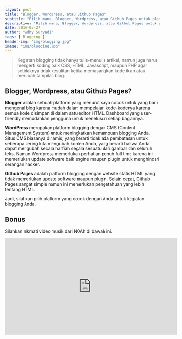 ```yaml
---
layout: post
title: "Blogger, Wordpress, atau Github Pages"
subtitle: "Pilih mana, Blogger, Wordpress, atau Github Pages untuk platform blogging?"
description: "Pilih mana, Blogger, Wordpress, atau Github Pages untuk platform blogging Anda?"
date: 2016-05-27
author: "Adhy Suryadi"
tags: [ Blogging ]
header-img: "img/blogging.jpg"
image: "img/blogging.jpg"
---
```


> Kegiatan blogging tidak hanya tulis-menulis artikel, namun juga harus mengerti koding baik CSS, HTML, Javascript, maupun PHP agar setidaknya tidak kesulitan ketika memasangkan kode iklan atau merubah tampilan blog.

## Blogger, Wordpress, atau Github Pages?

**Blogger** adalah sebuah platform yang menurut saya cocok untuk yang baru mengenal blog karena mudah dalam mempelajari kode-kodenya karena semua kode disimpan di dalam satu editor HTML. Dashboard yang user-friendly memudahkan pengguna untuk menelusuri setiap bagiannya.

**WordPress** merupakan platform blogging dengan CMS (Content Management System) untuk meningkatkan kemampuan blogging Anda. Situs CMS biasanya dinamis, yang berarti tidak ada pembatasan untuk seberapa sering kita mengubah konten Anda, yang berarti bahwa Anda dapat mengubah secara harfiah segala sesuatu dari gambar dan seluruh teks. Namun Wordpress memerlukan perhatian penuh full time karena ini memerlukan update software baik engine maupun plugin untuk menghindari serangan hacker.

**Github Pages** adalah platform blogging dengan website statis HTML yang tidak memerlukan update software maupun plugin. Selain cepat, Github Pages sangat simple namun ini memerlukan pengetahuan yang lebih tentang HTML.

Jadi, silahkan pilih platform yang cocok dengan Anda untuk kegiatan blogging Anda.

## Bonus

Silahkan nikmati video musik dari NOAh di bawah ini.

<iframe width="560" height="315" src="https://www.youtube.com/embed/hlxF0LefCtE" frameborder="0" allowfullscreen></iframe>

